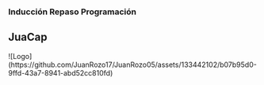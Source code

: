 ### Inducción Repaso Programación
## JuaCap
<p aling=center>
![Logo](https://github.com/JuanRozo17/JuanRozo05/assets/133442102/b07b95d0-9ffd-43a7-8941-abd52cc810fd)
</p>
